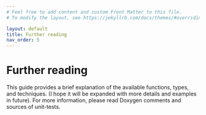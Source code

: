 ```yaml
---
# Feel free to add content and custom Front Matter to this file.
# To modify the layout, see https://jekyllrb.com/docs/themes/#overriding-theme-defaults

layout: default
title: Further reading
nav_order: 5
---
```


# Further reading
This guide provides a brief explanation of the available functions, types, and techniques. (I hope it will be expanded with more details and examples in future). For more information, please read Doxygen comments and sources of unit-tests.
<!--stackedit_data:
eyJoaXN0b3J5IjpbLTIwNzYyOTE3MzFdfQ==
-->